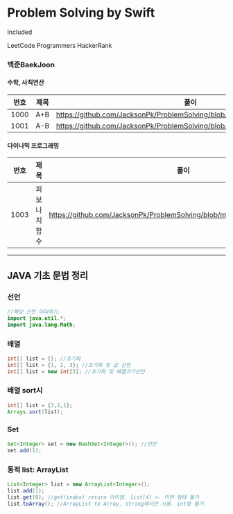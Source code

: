 # Problem Solving by Swift

Included 


LeetCode
Programmers
HackerRank

### 백준BaekJoon

#### 수학, 사칙연산
번호|제목|풀이|
|----|------|------|
|1000|A+B|https://github.com/JacksonPk/ProblemSolving/blob/main/BaekJoon/BJ1000.swift|
|1001|A-B|https://github.com/JacksonPk/ProblemSolving/blob/main/BaekJoon/BJ1001.swift|


#### 다이나믹 프로그래밍
번호|제목|풀이|
|----|------|------|
|1003|피보나치 함수|https://github.com/JacksonPk/ProblemSolving/blob/main/BaekJoon/BJ1003.swift|


------

## JAVA 기초 문법 정리

### 선언
``` java
//해당 선언 미리하기.
import java.util.*;
import java.lang.Math;
```

### 배열
``` java
int[] list = {}; //초기화
int[] list = {1, 2, 3}; //초기화 및 값 선언
int[] list = new int[3]; //초기화 및 배열크기선언
```

### 배열 sort시
``` java
int[] list = {3,2,1};
Arrays.sort(list);
```

### Set
``` java
Set<Integer> set = new HashSet<Integer>(); //선언
set.add(1);
```

### 동적 list: ArrayList
``` java
List<Integer> list = new ArrayList<Integer>();
list.add(1);
list.get(0); //get(index) return 아이템. list[4] <- 이런 형태 불가
list.toArray(); //ArrayList to Array, string에서만 사용. int형 불가.
```